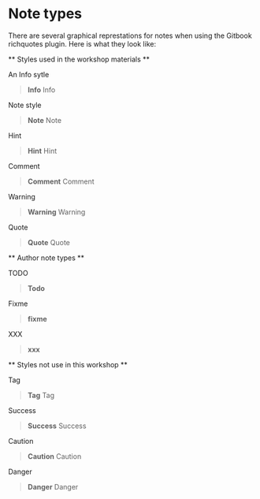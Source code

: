# Note types

There are several graphical represtations for notes when using the Gitbook richquotes plugin.  Here is what they look like:

** Styles used in the workshop materials **

An Info sytle

> **Info** Info

Note style 

> **Note** Note

Hint

> **Hint** Hint

Comment

> **Comment** Comment

Warning

> **Warning** Warning

Quote

> **Quote** Quote


** Author note types **

TODO

> **Todo**

Fixme 

> **fixme**

XXX

> **xxx**


** Styles not use in this workshop ** 

Tag 

> **Tag** Tag


Success 

> **Success** Success

Caution 

> **Caution** Caution

Danger

> **Danger** Danger

